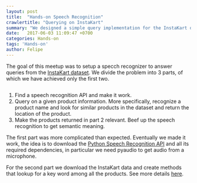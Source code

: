 ```yaml
---
layout: post
title:  "Hands-on Speech Recognition"
crawlertitle: "Querying on InstaKart"
summary: "We designed a simple query implementation for the InstaKart dataset"
date:   2017-06-03 11:09:47 +0700
categories: Hands-on
tags: 'Hands-on'
author: Felipe
---
```



The goal of this meetup was to setup a specch recognizer to answer queries from the [InstaKart dataset](https://tech.instacart.com/3-million-instacart-orders-open-sourced-d40d29ead6f2). We divide the 
problem into 3 parts, of which we have achieved only the first two.

<center>
<img src="{{ '/assets/images/03-06-2017/photo_1.jpg' | prepend: site.baseurl }}" alt=""> 
</center>


1. Find a speech recognition API and make it work. 
2. Query on a given product information. More specifically, recognize a product name and look for similar products in the dataset and return the location of the product.
3. Make the products returned in part 2 relevant. Beef up the speech recognition to get semantic meaning. 

The first part was more complicated than expected. Eventually we made it work, the idea is to download the [Python Speech Recognition API](https://pypi.python.org/pypi/SpeechRecognition/) and all its required dependencies, in particular we need pyaudio to get audio from a microphone. 

For the second part we download the InstaKart data and create methods that lookup for a key word among all the products. See more details [here](https://github.com/TorontoDataScientistsWithoutBorders/speech_recognition_InstaKart/blob/master/speech.ipynb).   